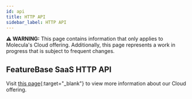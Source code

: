```yaml
---
id: api
title: HTTP API
sidebar_label: HTTP API
---
```


 **⚠ WARNING:** This page contains information that only applies to Molecula's Cloud offering. Additionally, this page represents a work in progress that is subject to frequent changes. 

## FeatureBase SaaS HTTP API
Visit [this page](https://api-docs-featurebase-cloud.redoc.ly/v2/){:target="_blank"} to view more information about our Cloud offering. 
